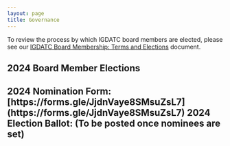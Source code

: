 ```yaml
---
layout: page
title: Governance
---
```


To review the process by which IGDATC board members are elected, please see our [IGDATC Board Membership: Terms and Elections](https://docs.google.com/document/d/1oFttRIit4bF55lbySJKh0uOc6W2oemJyteh3lKCw9g4/edit?usp=sharing) document.

<h2>2024 Board Member Elections<h2/>
2024 Nomination Form: [https://forms.gle/JjdnVaye8SMsuZsL7](https://forms.gle/JjdnVaye8SMsuZsL7)
2024 Election Ballot: (To be posted once nominees are set)